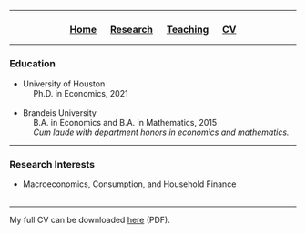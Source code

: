 ___

<h3> 
    <p align="center"> 
        <a href="https://xmgbautista.github.io/">Home</a> &emsp;
        <a href="https://xmgbautista.github.io/research">Research</a> &emsp;
        <a href="https://xmgbautista.github.io/teaching">Teaching</a> &emsp;
        <a href="https://xmgbautista.github.io/cv">CV</a>
    </p>
</h3>

___

<h3> 
    Education
</h3>
<ul>
    <li> University of Houston <br>
            &emsp; Ph.D. in Economics, 2021 </li>
    <br>
    <li> Brandeis University <br>
            &emsp; B.A. in Economics and B.A. in Mathematics, 2015 
            <br>
            &emsp; <em> Cum laude with department honors in economics and mathematics.</em> </li>
</ul>

___

<h3> 
    Research Interests
</h3> 
<ul>
    <li> Macroeconomics, Consumption, and Household Finance </li>
         <br>
</ul>
    
___

My full CV can be downloaded <a href="https://www.dropbox.com/s/i6kiv7j366r4d58/cv_xmgbautista.pdf?dl=0">here</a> (PDF).

